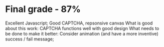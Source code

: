 # Final grade - 87% 

Excellent Javascript; Good CAPTCHA, repsonsive canvas
What is good about this work: CAPTCHA functions well with good design
What needs to be done to make it better: Consider animation (and have a more inventive) success / fail message;
